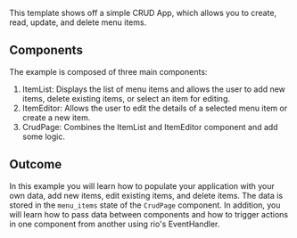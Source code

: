 This template shows off a simple CRUD App, which allows you to create,
read, update, and delete menu items.

## Components

The example is composed of three main components:

1. ItemList: Displays the list of menu items and allows the user to add new
   items, delete existing items, or select an item for editing.
2. ItemEditor: Allows the user to edit the details of a selected menu item or
   create a new item.
3. CrudPage: Combines the ItemList and ItemEditor component and add some logic.

## Outcome

In this example you will learn how to populate your application with your own
data, add new items, edit existing items, and delete items. The data is stored
in the `menu_items` state of the `CrudPage` component.
In addition, you will learn how to pass data between components and how to
trigger actions in one component from another using rio's EventHandler.
